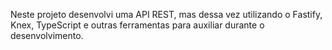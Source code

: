 Neste projeto desenvolvi uma API REST, mas dessa vez utilizando o Fastify, Knex, TypeScript e outras ferramentas para auxiliar durante o desenvolvimento.
